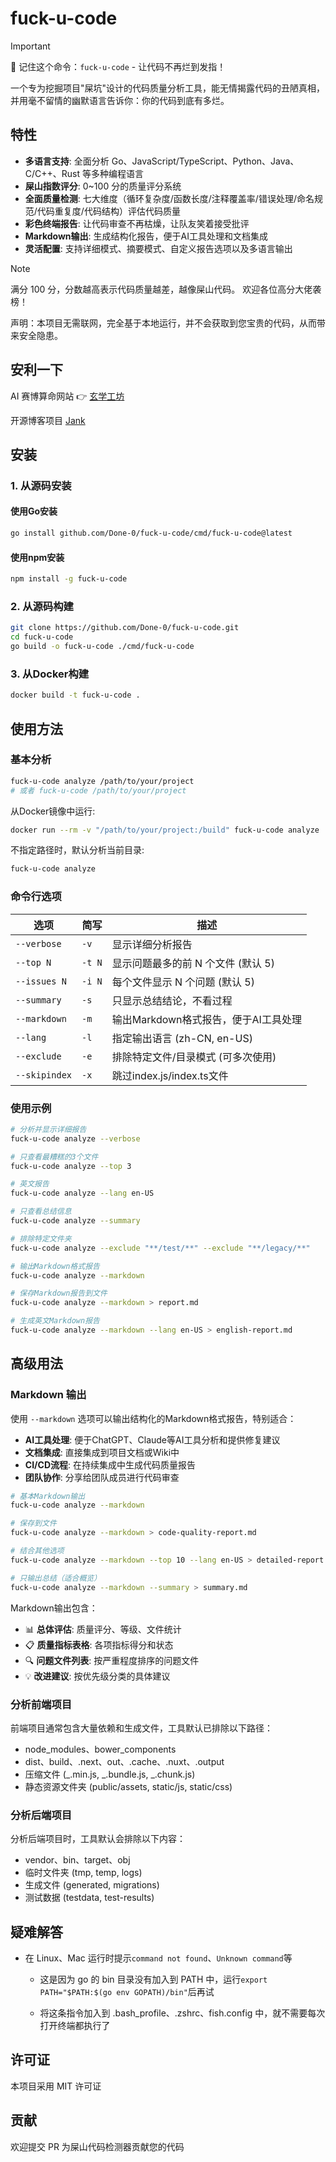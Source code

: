 # fuck-u-code

> [!Important]
>
> 📢 记住这个命令：`fuck-u-code` - 让代码不再烂到发指！

一个专为挖掘项目"屎坑"设计的代码质量分析工具，能无情揭露代码的丑陋真相，并用毫不留情的幽默语言告诉你：你的代码到底有多烂。

## 特性

- **多语言支持**: 全面分析 Go、JavaScript/TypeScript、Python、Java、C/C++、Rust 等多种编程语言
- **屎山指数评分**: 0~100 分的质量评分系统
- **全面质量检测**: 七大维度（循环复杂度/函数长度/注释覆盖率/错误处理/命名规范/代码重复度/代码结构）评估代码质量
- **彩色终端报告**: 让代码审查不再枯燥，让队友笑着接受批评
- **Markdown输出**: 生成结构化报告，便于AI工具处理和文档集成
- **灵活配置**: 支持详细模式、摘要模式、自定义报告选项以及多语言输出

> [!Note]
> 满分 100 分，分数越高表示代码质量越差，越像屎山代码。
> 欢迎各位高分大佬袭榜！
>
> 声明：本项目无需联网，完全基于本地运行，并不会获取到您宝贵的代码，从而带来安全隐患。

## 安利一下

AI 赛博算命网站 👉 [玄学工坊](https://bazi.site)

开源博客项目 [Jank](https://github.com/Done-0/Jank)

## 安装

### 1. 从源码安装

#### 使用Go安装

```bash
go install github.com/Done-0/fuck-u-code/cmd/fuck-u-code@latest
```

#### 使用npm安装

```bash
npm install -g fuck-u-code
```

### 2. 从源码构建

```bash
git clone https://github.com/Done-0/fuck-u-code.git
cd fuck-u-code
go build -o fuck-u-code ./cmd/fuck-u-code
```

### 3. 从Docker构建

```bash
docker build -t fuck-u-code .
```

## 使用方法

### 基本分析

```bash
fuck-u-code analyze /path/to/your/project
# 或者 fuck-u-code /path/to/your/project
```

从Docker镜像中运行:

```bash
docker run --rm -v "/path/to/your/project:/build" fuck-u-code analyze
```

不指定路径时，默认分析当前目录:

```bash
fuck-u-code analyze
```

### 命令行选项

| 选项         | 简写   | 描述                               |
| ------------ | ------ | ---------------------------------- |
| `--verbose`  | `-v`   | 显示详细分析报告                   |
| `--top N`    | `-t N` | 显示问题最多的前 N 个文件 (默认 5) |
| `--issues N` | `-i N` | 每个文件显示 N 个问题 (默认 5)     |
| `--summary`  | `-s`   | 只显示总结结论，不看过程           |
| `--markdown` | `-m`   | 输出Markdown格式报告，便于AI工具处理 |
| `--lang`     | `-l`   | 指定输出语言 (zh-CN, en-US)        |
| `--exclude`  | `-e`   | 排除特定文件/目录模式 (可多次使用) |
| `--skipindex`  | `-x`   | 跳过index.js/index.ts文件 |
### 使用示例

```bash
# 分析并显示详细报告
fuck-u-code analyze --verbose

# 只查看最糟糕的3个文件
fuck-u-code analyze --top 3

# 英文报告
fuck-u-code analyze --lang en-US

# 只查看总结信息
fuck-u-code analyze --summary

# 排除特定文件夹
fuck-u-code analyze --exclude "**/test/**" --exclude "**/legacy/**"

# 输出Markdown格式报告
fuck-u-code analyze --markdown

# 保存Markdown报告到文件
fuck-u-code analyze --markdown > report.md

# 生成英文Markdown报告
fuck-u-code analyze --markdown --lang en-US > english-report.md
```

## 高级用法

### Markdown 输出

使用 `--markdown` 选项可以输出结构化的Markdown格式报告，特别适合：

- **AI工具处理**: 便于ChatGPT、Claude等AI工具分析和提供修复建议
- **文档集成**: 直接集成到项目文档或Wiki中
- **CI/CD流程**: 在持续集成中生成代码质量报告
- **团队协作**: 分享给团队成员进行代码审查

```bash
# 基本Markdown输出
fuck-u-code analyze --markdown

# 保存到文件
fuck-u-code analyze --markdown > code-quality-report.md

# 结合其他选项
fuck-u-code analyze --markdown --top 10 --lang en-US > detailed-report.md

# 只输出总结（适合概览）
fuck-u-code analyze --markdown --summary > summary.md
```

Markdown输出包含：
- 📊 **总体评估**: 质量评分、等级、文件统计
- 📋 **质量指标表格**: 各项指标得分和状态
- 🔍 **问题文件列表**: 按严重程度排序的问题文件
- 💡 **改进建议**: 按优先级分类的具体建议

### 分析前端项目

前端项目通常包含大量依赖和生成文件，工具默认已排除以下路径：

- node_modules、bower_components
- dist、build、.next、out、.cache、.nuxt、.output
- 压缩文件 (_.min.js, _.bundle.js, \_.chunk.js)
- 静态资源文件夹 (public/assets, static/js, static/css)

### 分析后端项目

分析后端项目时，工具默认会排除以下内容：

- vendor、bin、target、obj
- 临时文件夹 (tmp, temp, logs)
- 生成文件 (generated, migrations)
- 测试数据 (testdata, test-results)

## 疑难解答

- 在 Linux、Mac 运行时提示`command not found`、`Unknown command`等

  - 这是因为 go 的 bin 目录没有加入到 PATH 中，运行`export PATH="$PATH:$(go env GOPATH)/bin"`后再试

  - 将这条指令加入到 .bash_profile、.zshrc、fish.config 中，就不需要每次打开终端都执行了

## 许可证

本项目采用 MIT 许可证

## 贡献

欢迎提交 PR 为屎山代码检测器贡献您的代码
